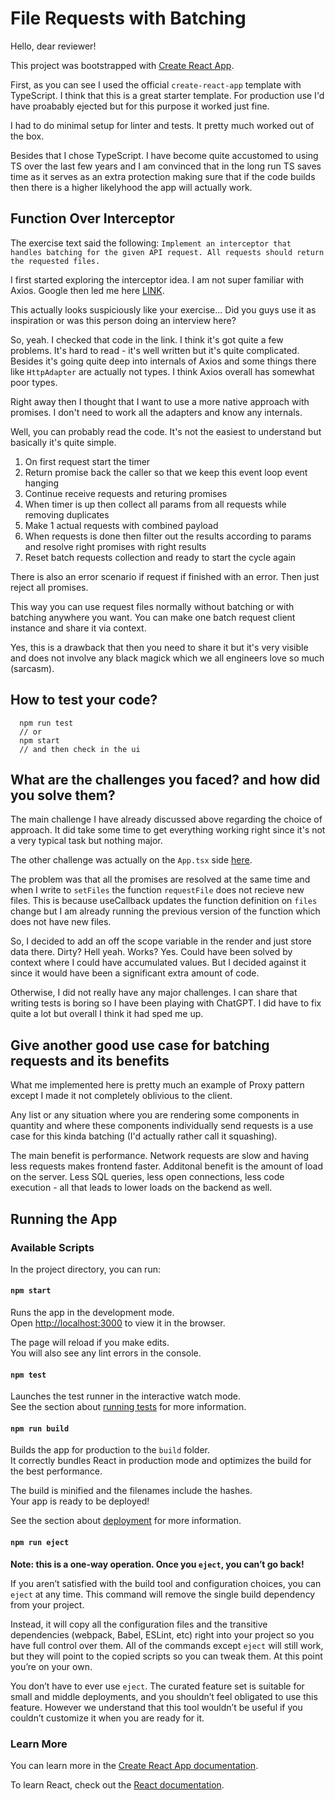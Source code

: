 # File Requests with Batching
Hello, dear reviewer!

This project was bootstrapped with [Create React App](https://github.com/facebook/create-react-app).

First, as you can see I used the official `create-react-app` template with TypeScript. I think that this is a great starter template. For production use I'd have proabably ejected but for this purpose it worked just fine.

I had to do minimal setup for linter and tests. It pretty much worked out of the box.

Besides that I chose TypeScript. I have become quite accustomed to using TS over the last few years and I am convinced that in the long run TS saves time as it serves as an extra protection making sure that if the code builds then there is a higher likelyhood the app will actually work.

## Function Over Interceptor
The exercise text said the following: `Implement an interceptor that handles batching for the given API request. All requests should return the requested files.`

I first started exploring the interceptor idea. I am not super familiar with Axios. Google then led me here [LINK](https://github.com/calinortan/batch-request-interceptor/blob/master/src/interceptor.js).

This actually looks suspiciously like your exercise... Did you guys use it as inspiration or was this person doing an interview here?

So, yeah. I checked that code in the link. I think it's got quite a few problems. It's hard to read - it's well written but it's quite complicated. Besides it's going quite deep into internals of Axios and some things there like `HttpAdapter` are actually not types. I think Axios overall has somewhat poor types.

Right away then I thought that I want to use a more native approach with promises. I don't need to work all the adapters and know any internals.

Well, you can probably read the code. It's not the easiest to understand but basically it's quite simple.
1. On first request start the timer
2. Return promise back the caller so that we keep this event loop event hanging
3. Continue receive requests and returing promises
4. When timer is up then collect all params from all requests while removing duplicates
5. Make 1 actual requests with combined payload
6. When requests is done then filter out the results according to params and resolve right promises with right results
7. Reset batch requests collection and ready to start the cycle again

There is also an error scenario if request if finished with an error. Then just reject all promises.

This way you can use request files normally without batching or with batching anywhere you want. You can make one batch request client instance and share it via context.

Yes, this is a drawback that then you need to share it but it's very visible and does not involve any black magick which we all engineers love so much (sarcasm).

## How to test your code?

```
  npm run test
  // or
  npm start
  // and then check in the ui
```

## What are the challenges you faced? and how did you solve them?
The main challenge I have already discussed above regarding the choice of approach. It did take some time to get everything working right since it's not a very typical task but nothing major.

The other challenge was actually on the `App.tsx` side [here](https://github.com/allhaker/batch-requests/blob/exercise/src/App.tsx#L9).

The problem was that all the promises are resolved at the same time and when I write to `setFiles` the function `requestFile` does not recieve new files. This is because useCallback updates the function definition on `files` change but I am already running the previous version of the function which does not have new files.

So, I decided to add an off the scope variable in the render and just store data there. Dirty? Hell yeah. Works? Yes. Could have been solved by context where I could have accumulated values. But I decided against it since it would have been a significant extra amount of code.

Otherwise, I did not really have any major challenges. I can share that writing tests is boring so I have been playing with ChatGPT. I did have to fix quite a lot but overall I think it had sped me up.

## Give another good use case for batching requests and its benefits
What me implemented here is pretty much an example of Proxy pattern except I made it not completely oblivious to the client.

Any list or any situation where you are rendering some components in quantity and where these components individually send requests is a use case for this kinda batching (I'd actually rather call it squashing).

The main benefit is performance. Network requests are slow and having less requests makes frontend faster. Additonal benefit is the amount of load on the server. Less SQL queries, less open connections, less code execution - all that leads to lower loads on the backend as well.

## Running the App
### Available Scripts

In the project directory, you can run:

#### `npm start`

Runs the app in the development mode.\
Open [http://localhost:3000](http://localhost:3000) to view it in the browser.

The page will reload if you make edits.\
You will also see any lint errors in the console.

#### `npm test`

Launches the test runner in the interactive watch mode.\
See the section about [running tests](https://facebook.github.io/create-react-app/docs/running-tests) for more information.

#### `npm run build`

Builds the app for production to the `build` folder.\
It correctly bundles React in production mode and optimizes the build for the best performance.

The build is minified and the filenames include the hashes.\
Your app is ready to be deployed!

See the section about [deployment](https://facebook.github.io/create-react-app/docs/deployment) for more information.

#### `npm run eject`

**Note: this is a one-way operation. Once you `eject`, you can’t go back!**

If you aren’t satisfied with the build tool and configuration choices, you can `eject` at any time. This command will remove the single build dependency from your project.

Instead, it will copy all the configuration files and the transitive dependencies (webpack, Babel, ESLint, etc) right into your project so you have full control over them. All of the commands except `eject` will still work, but they will point to the copied scripts so you can tweak them. At this point you’re on your own.

You don’t have to ever use `eject`. The curated feature set is suitable for small and middle deployments, and you shouldn’t feel obligated to use this feature. However we understand that this tool wouldn’t be useful if you couldn’t customize it when you are ready for it.

### Learn More

You can learn more in the [Create React App documentation](https://facebook.github.io/create-react-app/docs/getting-started).

To learn React, check out the [React documentation](https://reactjs.org/).
